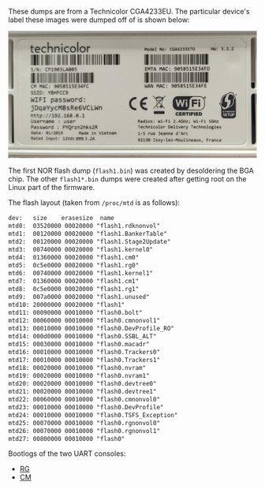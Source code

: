 These dumps are from a Technicolor CGA4233EU. The particular device's
label these images were dumped off of is shown below:

![label](label.jpg)


The first NOR flash dump (`flash1.bin`) was created by desoldering the BGA chip. The other `flash1*.bin` dumps were created after getting root on the Linux part of the firmware.

The flash layout (taken from `/proc/mtd` is as follows):

```
dev:   size    erasesize  name
mtd0:  03520000 00020000 "flash1.rdknonvol"
mtd1:  00120000 00020000 "flash1.BankerTable"
mtd2:  00120000 00020000 "flash1.Stage2Update"
mtd3:  00740000 00020000 "flash1.kernel0"
mtd4:  01360000 00020000 "flash1.cm0"
mtd5:  0c5e0000 00020000 "flash1.rg0"
mtd6:  00740000 00020000 "flash1.kernel1"
mtd7:  01360000 00020000 "flash1.cm1"
mtd8:  0c5e0000 00020000 "flash1.rg1"
mtd9:  007a0000 00020000 "flash1.unused"
mtd10: 20000000 00020000 "flash1"
mtd11: 00090000 00010000 "flash0.bolt"
mtd12: 00060000 00010000 "flash0.cmnonvol1"
mtd13: 00010000 00010000 "flash0.DevProfile_RO"
mtd14: 000d0000 00010000 "flash0.SSBL_ALT"
mtd15: 00030000 00010000 "flash0.macadr"
mtd16: 00010000 00010000 "flash0.Trackers0"
mtd17: 00010000 00010000 "flash0.Trackers1"
mtd18: 00020000 00010000 "flash0.nvram"
mtd19: 00020000 00010000 "flash0.nvram1"
mtd20: 00020000 00010000 "flash0.devtree0"
mtd21: 00020000 00010000 "flash0.devtree1"
mtd22: 00060000 00010000 "flash0.cmnonvol0"
mtd23: 00010000 00010000 "flash0.DevProfile"
mtd24: 00010000 00010000 "flash0.TSFS_Exception"
mtd25: 00070000 00010000 "flash0.rgnonvol0"
mtd26: 00070000 00010000 "flash0.rgnonvol1"
mtd27: 00800000 00010000 "flash0"
```

Bootlogs of the two UART consoles:

* [RG](bootlog_rg.txt)
* [CM](bootlog_cm.txt)

